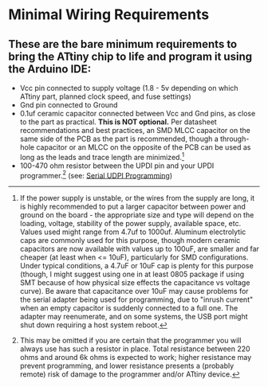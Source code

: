 # Minimal Wiring Requirements

## These are the bare minimum requirements to bring the ATtiny chip to life and program it using the Arduino IDE:

* Vcc pin connected to supply voltage (1.8 - 5v depending on which ATtiny part, planned clock speed, and fuse settings)
* Gnd pin connected to Ground
* 0.1uf ceramic capacitor connected between Vcc and Gnd pins, as close to the part as practical. **This is NOT optional.** Per datasheet recommendations and best practices, an SMD MLCC capacitor on the same side of the PCB as the part is recommended, though a through-hole capacitor or an MLCC on the opposite of the PCB can be used as long as the leads and trace length are minimized.[^1]
* 100-470 ohm resistor between the UPDI pin and your UPDI programmer.[^2] (see: [Serial UDPI Programming](https://github.com/SpenceKonde/AVR-Guidance/blob/master/UPDI/jtag2updi.md))

[^1]:If the power supply is unstable, or the wires from the supply are long, it is highly recommended to put a larger capacitor between power and ground on the board - the appropriate size and type will depend on the loading, voltage, stability of the power supply, available space, etc. Values used might range from 4.7uf to 1000uf. Aluminum electrolytic caps are commonly used for this purpose, though modern ceramic capacitors are now available with values up to 100uF, are smaller and far cheaper (at least when <= 10uF), particularly for SMD configurations. Under typical conditions, a 4.7uF or 10uF cap is plenty for this purpose (though, I might suggest using one in at least 0805 package if using SMT because of how physical size effects the capacitance vs voltage curve).  Be aware that capacitance over 10uF may cause problems for the serial adapter being used for programming, due to "inrush current" when an empty capacitor is suddenly connected to a full one.  The adapter may reenumerate, and on some systems, the USB port might shut down requiring a host system reboot.
[^2]:This may be omitted if you are certain that the programmer you will always use has such a resistor in place. Total resistance between 220 ohms and around 6k ohms is expected to work; higher resistance may prevent programming, and lower resistance presents a (probably remote) risk of damage to the programmer and/or ATtiny device.